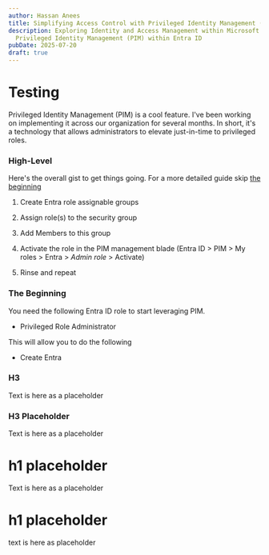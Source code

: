 ```yaml
---
author: Hassan Anees
title: Simplifying Access Control with Privileged Identity Management (PIM)
description: Exploring Identity and Access Management within Microsoft with
  Privileged Identity Management (PIM) within Entra ID
pubDate: 2025-07-20
draft: true
---
```

# Testing

Privileged Identity Management (PIM) is a cool feature. I've been working on implementing it across our organization for several months. In short, it's a technology that allows administrators to elevate just-in-time to privileged roles.

### High-Level

Here's the overall gist to get things going. For a more detailed guide skip [the beginning](#the-beginning)

1.  Create Entra role assignable groups
    
2.  Assign role(s) to the security group
    
3.  Add Members to this group
    
4.  Activate the role in the PIM management blade (Entra ID > PIM > My roles > Entra > _Admin role_ > Activate)
    
5.  Rinse and repeat
    

### The Beginning

You need the following Entra ID role to start leveraging PIM.

*   Privileged Role Administrator
    

This will allow you to do the following

*   Create Entra
    

### H3

Text is here as a placeholder

### H3 Placeholder

Text is here as a placeholder

# h1 placeholder

Text is here as a placeholder

# h1 placeholder

text is here as placeholder